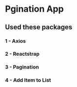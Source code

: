 # Pgination App


## Used these packages


### 1 - Axios
### 2 - Reactstrap
### 3 - Pagination
### 4 - Add Item to List
